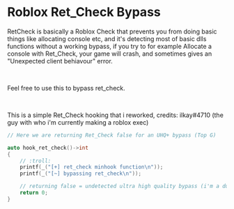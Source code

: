 # Roblox Ret_Check Bypass

RetCheck is basically a Roblox Check that prevents you from doing basic things like allocating console etc, and it's detecting most of basic dlls functions without a working bypass, if you try to for example Allocate a console with Ret_Check, your game will crash, and sometimes gives an "Unexpected client behiavour" error.

<br>

Feel free to use this to bypass ret_check.

<br>

This is a simple Ret_Check hooking that i reworked, credits: ilkay#4710 (the guy with who i'm currently making a roblox exec)
<br>
```cpp
// Here we are returning Ret_Check false for an UHQ+ bypass (Top G)

auto hook_ret_check()->int
{
	// :troll:
	printf(_("[+] ret_check minhook function\n"));
	printf(_("[~] bypassing ret_check\n"));

	// returning false = undetected ultra high quality bypass (i'm a dunk nigger)
	return 0;
}
```
